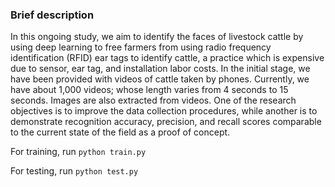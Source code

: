 ### Brief description ###

In this ongoing study, we aim to identify the faces of livestock cattle by using deep learning to free farmers from using radio frequency identification (RFID) ear tags to identify cattle, a practice which is expensive due to sensor, ear tag, and installation labor costs. In the initial stage, we have been provided with videos of cattle taken by phones. Currently, we have about 1,000 videos; whose length varies from 4 seconds to 15 seconds. Images are also extracted from videos. One of the research objectives is to improve the data collection procedures, while another is to demonstrate recognition accuracy, precision, and recall scores comparable to the current state of the field as a proof of concept.

For training, run ``` python train.py  ```

For testing, run ``` python test.py  ```